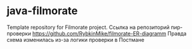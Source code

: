 # java-filmorate


Template repository for Filmorate project. Ссылка на репозиторий пир-проверки https://github.com/RybkinMike/filmorate-ER-diagramm Правда схема изменилась из-за логики проверки в Постмане
